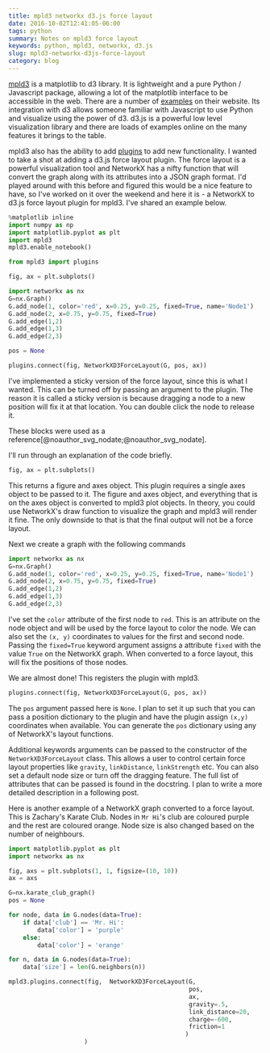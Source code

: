 ```yaml
---
title: mpld3 networkx d3.js force layout
date: 2016-10-02T12:41:05-06:00
tags: python
summary: Notes on mpld3 force layout
keywords: python, mpld3, networkx, d3.js
slug: mpld3-networkx-d3js-force-layout
category: blog
---
```


[mpld3](https://mpld3.github.io/) is a matplotlib to d3 library.
It is lightweight and a pure Python / Javascript package, allowing a lot of the matplotlib interface to be accessible in the web.
There are a number of [examples](https://mpld3.github.io/examples/) on their website.
Its integration with d3 allows someone familiar with Javascript to use Python and visualize using the power of d3.
d3.js is a powerful low level visualization library and there are loads of examples online on the many features it brings to the table.

mpld3 also has the ability to add [plugins](https://mpld3.github.io/_downloads/custom_plugins.html) to add new functionality. I wanted to take a shot at adding a d3.js force layout plugin. The force layout is a powerful visualization tool and NetworkX has a nifty function that will convert the graph along with its attributes into a JSON graph format.
I'd played around with this before and figured this would be a nice feature to have, so I've worked on it over the weekend and here it is - a NetworkX to d3.js force layout plugin for mpld3. I've shared an example below.

```python
%matplotlib inline
import numpy as np
import matplotlib.pyplot as plt
import mpld3
mpld3.enable_notebook()

from mpld3 import plugins

fig, ax = plt.subplots()

import networkx as nx
G=nx.Graph()
G.add_node(1, color='red', x=0.25, y=0.25, fixed=True, name='Node1')
G.add_node(2, x=0.75, y=0.75, fixed=True)
G.add_edge(1,2)
G.add_edge(1,3)
G.add_edge(2,3)

pos = None

plugins.connect(fig, NetworkXD3ForceLayout(G, pos, ax))
```

<div id="fig_el6303944499107368844826201"></div>

I've implemented a sticky version of the force layout, since this is what I wanted.
This can be turned off by passing an argument to the plugin.
The reason it is called a sticky version is because dragging a node to a new position will fix it at that location.
You can double click the node to release it.

These blocks were used as a reference[@noauthor_svg_nodate;@noauthor_svg_nodate].

I'll run through an explanation of the code briefly.

```python
fig, ax = plt.subplots()
```

This returns a figure and axes object.
This plugin requires a single axes object to be passed to it.
The figure and axes object, and everything that is on the axes object is converted to mpld3 plot objects.
In theory, you could use NetworkX's draw function to visualize the graph and mpld3 will render it fine.
The only downside to that is that the final output will not be a force layout.

Next we create a graph with the following commands

```python
import networkx as nx
G=nx.Graph()
G.add_node(1, color='red', x=0.25, y=0.25, fixed=True, name='Node1')
G.add_node(2, x=0.75, y=0.75, fixed=True)
G.add_edge(1,2)
G.add_edge(1,3)
G.add_edge(2,3)
```

I've set the `color` attribute of the first node to `red`.
This is an attribute on the node object and will be used by the force layout to color the node.
We can also set the `(x, y)` coordinates to values for the first and second node.
Passing the `fixed=True` keyword argument assigns a attribute `fixed` with the value `True` on the NetworkX graph.
When converted to a force layout, this will fix the positions of those nodes.

We are almost done! This registers the plugin with mpld3.


```python
plugins.connect(fig, NetworkXD3ForceLayout(G, pos, ax))
```

The `pos` argument passed here is `None`. I plan to set it up such that you can pass a position dictionary to the plugin
and have the plugin assign `(x,y)` coordinates when available. You can generate the `pos` dictionary using any of NetworkX's layout functions.

Additional keywords arguments can be passed to the constructor of the `NetworkXD3ForceLayout` class.
This allows a user to control certain force layout properties like `gravity`, `linkDistance`, `linkStrength` etc.
You can also set a default node size or turn off the dragging feature.
The full list of attributes that can be passed is found in the docstring.
I plan to write a more detailed description in a following post.

Here is another example of a NetworkX graph converted to a force layout.
This is Zachary's Karate Club.
Nodes in `Mr Hi`'s club are coloured purple and the rest are coloured orange.
Node size is also changed based on the number of neighbours.

```python
import matplotlib.pyplot as plt
import networkx as nx

fig, axs = plt.subplots(1, 1, figsize=(10, 10))
ax = axs

G=nx.karate_club_graph()
pos = None

for node, data in G.nodes(data=True):
    if data['club'] == 'Mr. Hi':
        data['color'] = 'purple'
    else:
        data['color'] = 'orange'

for n, data in G.nodes(data=True):
    data['size'] = len(G.neighbors(n))

mpld3.plugins.connect(fig,  NetworkXD3ForceLayout(G,
                                                  pos,
                                                  ax,
                                                  gravity=.5,
                                                  link_distance=20,
                                                  charge=-600,
                                                  friction=1
                                                 )
                     )
```

<div id="fig_el8173445058185128276242074"></div>


<script>
function mpld3_load_lib(url, callback){
  var s = document.createElement('script');
  s.src = url;
  s.async = true;
  s.onreadystatechange = s.onload = callback;
  s.onerror = function(){console.warn("failed to load library " + url);};
  document.getElementsByTagName("head")[0].appendChild(s);
}

if(typeof(mpld3) !== "undefined" && mpld3._mpld3IsLoaded){
   // already loaded: just create the figure
   !function(mpld3){


    mpld3.register_plugin("networkxd3forcelayout", NetworkXD3ForceLayoutPlugin);
    NetworkXD3ForceLayoutPlugin.prototype = Object.create(mpld3.Plugin.prototype);
    NetworkXD3ForceLayoutPlugin.prototype.constructor = NetworkXD3ForceLayoutPlugin;
    NetworkXD3ForceLayoutPlugin.prototype.requiredProps = ["graph",
                                                                "ax_id",];
    NetworkXD3ForceLayoutPlugin.prototype.defaultProps = { coordinates: "data",
                                                               draggable: true,
                                                               gravity: 1,
                                                               charge: -30,
                                                               link_strength: 1,
                                                               friction: 0.9,
                                                               link_distance: 20,
                                                               maximum_stroke_width: 2,
                                                               minimum_stroke_width: 1,
                                                               nominal_stroke_width: 1,
                                                               maximum_radius: 10,
                                                               minimum_radius: 1,
                                                               nominal_radius: 5,
                                                            };

    function NetworkXD3ForceLayoutPlugin(fig, props){
        mpld3.Plugin.call(this, fig, props);
    };

    var color = d3.scale.category20();

    NetworkXD3ForceLayoutPlugin.prototype.zoomScaleProp = function (nominal_prop, minimum_prop, maximum_prop) {
        var zoom = this.ax.zoom;
        scalerFunction = function() {
            var prop = nominal_prop;
            if (nominal_prop*zoom.scale()>maximum_prop) prop = maximum_prop/zoom.scale();
            if (nominal_prop*zoom.scale()<minimum_prop) prop = minimum_prop/zoom.scale();
            return prop
        }
        return scalerFunction;
    }

    NetworkXD3ForceLayoutPlugin.prototype.setupDefaults = function () {

        this.zoomScaleStroke = this.zoomScaleProp(this.props.nominal_stroke_width,
                                                  this.props.minimum_stroke_width,
                                                  this.props.maximum_stroke_width)
        this.zoomScaleRadius = this.zoomScaleProp(this.props.nominal_radius,
                                                  this.props.minimum_radius,
                                                  this.props.maximum_radius)
    }

    NetworkXD3ForceLayoutPlugin.prototype.zoomed = function() {
            this.tick()
        }

    NetworkXD3ForceLayoutPlugin.prototype.draw = function(){

        plugin = this
        brush = this.fig.getBrush();

        DEFAULT_NODE_SIZE = this.props.nominal_radius;

        var height = this.fig.height
        var width = this.fig.width

        var graph = this.props.graph
        var gravity = this.props.gravity.toFixed()
        var charge = this.props.charge.toFixed()
        var link_distance = this.props.link_distance.toFixed()
        var link_strength = this.props.link_strength.toFixed()
        var friction = this.props.friction.toFixed()

        this.ax = mpld3.get_element(this.props.ax_id, this.fig)

        var ax = this.ax;

        this.ax.elements.push(this)

        ax_obj = this.ax;

        var width = d3.max(ax.x.range()) - d3.min(ax.x.range()),
            height = d3.max(ax.y.range()) - d3.min(ax.y.range());

        var color = d3.scale.category20();

        this.xScale = d3.scale.linear().domain([0, 1]).range([0, width]) // ax.x;
        this.yScale = d3.scale.linear().domain([0, 1]).range([height, 0]) // ax.y;

        this.force = d3.layout.force()
                            .size([width, height]);

        this.svg = this.ax.axes.append("g");

        for(var i = 0; i < graph.nodes.length; i++){
            var node = graph.nodes[i];
            if (node.hasOwnProperty('x')) {
                node.x = this.ax.x(node.x);
            }
            if (node.hasOwnProperty('y')) {
                node.y = this.ax.y(node.y);
            }
        }

        this.force
            .nodes(graph.nodes)
            .links(graph.links)
            .linkStrength(link_strength)
            .friction(friction)
            .linkDistance(link_distance)
            .charge(charge)
            .gravity(gravity)
            .start();

        this.link = this.svg.selectAll(".link")
            .data(graph.links)
          .enter().append("line")
            .attr("class", "link")
            .attr("stroke", "black")
            .style("stroke-width", function (d) { return Math.sqrt(d.value); });

        this.node = this.svg.selectAll(".node")
            .data(graph.nodes)
          .enter().append("circle")
            .attr("class", "node")
            .attr("r", function(d) {return d.size === undefined ? DEFAULT_NODE_SIZE : d.size ;})
            .style("fill", function (d) { return d.color; });

        this.node.append("title")
            .text(function (d) { return d.name; });

        this.force.on("tick", this.tick.bind(this));

        this.setupDefaults()
        this.conditional_features(this.svg);

    };

    NetworkXD3ForceLayoutPlugin.prototype.tick = function() {

        this.link.attr("x1", function (d) { return this.ax.x(this.xScale.invert(d.source.x)); }.bind(this))
                 .attr("y1", function (d) { return this.ax.y(this.yScale.invert(d.source.y)); }.bind(this))
                 .attr("x2", function (d) { return this.ax.x(this.xScale.invert(d.target.x)); }.bind(this))
                 .attr("y2", function (d) { return this.ax.y(this.yScale.invert(d.target.y)); }.bind(this));

        this.node.attr("transform", function (d) {
            return "translate(" + this.ax.x(this.xScale.invert(d.x)) + "," + this.ax.y(this.yScale.invert(d.y)) + ")";
            }.bind(this)
        );

    }

    NetworkXD3ForceLayoutPlugin.prototype.conditional_features = function(svg) {

        var drag = d3.behavior.drag()
                .on("dragstart", dragstarted)
                .on("drag", dragged.bind(this))
                .on("dragend", dragended);

        function dragstarted(d) {
            d3.event.sourceEvent.stopPropagation();
            d3.select(this).classed("fixed", d.fixed = true);
            d.fixed = true;
        }

        function dblclick(d) {
          self.force.resume();
          d3.select(this).classed("fixed", d.fixed = false);
        }

        function dragged(d) {
            var mouse = d3.mouse(svg.node());
            d.x = this.xScale(this.ax.x.invert(mouse[0]));
            d.y = this.yScale(this.ax.y.invert(mouse[1]));
            d.px = d.x;
            d.py = d.y;
            d.fixed = true;
            this.force.resume();
        }

        function dragended(d) {
            d.fixed = true;
            }

        var self = this;
        if (this.props.draggable === true) {
            this.node.on("dblclick", dblclick).call(drag)
        }

    }



       mpld3.draw_figure("fig_el8173445058185128276242074", {"axes": [{"xlim": [0.0, 1.0], "yscale": "linear", "axesbg": "#FFFFFF", "texts": [], "zoomable": true, "images": [], "xdomain": [0.0, 1.0], "ylim": [0.0, 1.0], "paths": [], "sharey": [], "sharex": [], "axesbgalpha": null, "axes": [{"scale": "linear", "tickformat": null, "grid": {"gridOn": false}, "fontsize": 10.0, "position": "bottom", "nticks": 6, "tickvalues": null}, {"scale": "linear", "tickformat": null, "grid": {"gridOn": false}, "fontsize": 10.0, "position": "left", "nticks": 6, "tickvalues": null}], "lines": [], "markers": [], "id": "el817344499264912", "ydomain": [0.0, 1.0], "collections": [], "xscale": "linear", "bbox": [0.125, 0.125, 0.77500000000000002, 0.77500000000000002]}], "height": 720.0, "width": 720.0, "plugins": [{"type": "reset"}, {"enabled": false, "button": true, "type": "zoom"}, {"enabled": false, "button": true, "type": "boxzoom"}, {"draggable": true, "charge": -600, "link_distance": 20, "link_strength": 1, "ax_id": "el817344499264912", "graph": {"directed": false, "graph": {"name": "Zachary's Karate Club"}, "nodes": [{"club": "Mr. Hi", "color": "purple", "id": 0, "size": 16}, {"club": "Mr. Hi", "color": "purple", "id": 1, "size": 9}, {"club": "Mr. Hi", "color": "purple", "id": 2, "size": 10}, {"club": "Mr. Hi", "color": "purple", "id": 3, "size": 6}, {"club": "Mr. Hi", "color": "purple", "id": 4, "size": 3}, {"club": "Mr. Hi", "color": "purple", "id": 5, "size": 4}, {"club": "Mr. Hi", "color": "purple", "id": 6, "size": 4}, {"club": "Mr. Hi", "color": "purple", "id": 7, "size": 4}, {"club": "Mr. Hi", "color": "purple", "id": 8, "size": 5}, {"club": "Officer", "color": "orange", "id": 9, "size": 2}, {"club": "Mr. Hi", "color": "purple", "id": 10, "size": 3}, {"club": "Mr. Hi", "color": "purple", "id": 11, "size": 1}, {"club": "Mr. Hi", "color": "purple", "id": 12, "size": 2}, {"club": "Mr. Hi", "color": "purple", "id": 13, "size": 5}, {"club": "Officer", "color": "orange", "id": 14, "size": 2}, {"club": "Officer", "color": "orange", "id": 15, "size": 2}, {"club": "Mr. Hi", "color": "purple", "id": 16, "size": 2}, {"club": "Mr. Hi", "color": "purple", "id": 17, "size": 2}, {"club": "Officer", "color": "orange", "id": 18, "size": 2}, {"club": "Mr. Hi", "color": "purple", "id": 19, "size": 3}, {"club": "Officer", "color": "orange", "id": 20, "size": 2}, {"club": "Mr. Hi", "color": "purple", "id": 21, "size": 2}, {"club": "Officer", "color": "orange", "id": 22, "size": 2}, {"club": "Officer", "color": "orange", "id": 23, "size": 5}, {"club": "Officer", "color": "orange", "id": 24, "size": 3}, {"club": "Officer", "color": "orange", "id": 25, "size": 3}, {"club": "Officer", "color": "orange", "id": 26, "size": 2}, {"club": "Officer", "color": "orange", "id": 27, "size": 4}, {"club": "Officer", "color": "orange", "id": 28, "size": 3}, {"club": "Officer", "color": "orange", "id": 29, "size": 4}, {"club": "Officer", "color": "orange", "id": 30, "size": 4}, {"club": "Officer", "color": "orange", "id": 31, "size": 6}, {"club": "Officer", "color": "orange", "id": 32, "size": 12}, {"club": "Officer", "color": "orange", "id": 33, "size": 17}], "links": [{"source": 0, "target": 1}, {"source": 0, "target": 2}, {"source": 0, "target": 3}, {"source": 0, "target": 4}, {"source": 0, "target": 5}, {"source": 0, "target": 6}, {"source": 0, "target": 7}, {"source": 0, "target": 8}, {"source": 0, "target": 10}, {"source": 0, "target": 11}, {"source": 0, "target": 12}, {"source": 0, "target": 13}, {"source": 0, "target": 17}, {"source": 0, "target": 19}, {"source": 0, "target": 21}, {"source": 0, "target": 31}, {"source": 1, "target": 2}, {"source": 1, "target": 3}, {"source": 1, "target": 7}, {"source": 1, "target": 13}, {"source": 1, "target": 17}, {"source": 1, "target": 19}, {"source": 1, "target": 21}, {"source": 1, "target": 30}, {"source": 2, "target": 3}, {"source": 2, "target": 32}, {"source": 2, "target": 7}, {"source": 2, "target": 8}, {"source": 2, "target": 9}, {"source": 2, "target": 13}, {"source": 2, "target": 27}, {"source": 2, "target": 28}, {"source": 3, "target": 7}, {"source": 3, "target": 12}, {"source": 3, "target": 13}, {"source": 4, "target": 10}, {"source": 4, "target": 6}, {"source": 5, "target": 16}, {"source": 5, "target": 10}, {"source": 5, "target": 6}, {"source": 6, "target": 16}, {"source": 8, "target": 32}, {"source": 8, "target": 30}, {"source": 8, "target": 33}, {"source": 9, "target": 33}, {"source": 13, "target": 33}, {"source": 14, "target": 32}, {"source": 14, "target": 33}, {"source": 15, "target": 32}, {"source": 15, "target": 33}, {"source": 18, "target": 32}, {"source": 18, "target": 33}, {"source": 19, "target": 33}, {"source": 20, "target": 32}, {"source": 20, "target": 33}, {"source": 22, "target": 32}, {"source": 22, "target": 33}, {"source": 23, "target": 32}, {"source": 23, "target": 25}, {"source": 23, "target": 27}, {"source": 23, "target": 29}, {"source": 23, "target": 33}, {"source": 24, "target": 25}, {"source": 24, "target": 27}, {"source": 24, "target": 31}, {"source": 25, "target": 31}, {"source": 26, "target": 33}, {"source": 26, "target": 29}, {"source": 27, "target": 33}, {"source": 28, "target": 33}, {"source": 28, "target": 31}, {"source": 29, "target": 32}, {"source": 29, "target": 33}, {"source": 30, "target": 33}, {"source": 30, "target": 32}, {"source": 31, "target": 33}, {"source": 31, "target": 32}, {"source": 32, "target": 33}], "multigraph": false}, "nominal_radius": 5, "type": "networkxd3forcelayout", "gravity": 0.5, "friction": 1}], "data": {}, "id": "el817344505818512"});
   }(mpld3);
}else if(typeof define === "function" && define.amd){
   // require.js is available: use it to load d3/mpld3
   require.config({paths: {d3: "https://mpld3.github.io/js/d3.v3.min"}});
   require(["d3"], function(d3){
      window.d3 = d3;
      mpld3_load_lib("https://mpld3.github.io/js/mpld3.v0.2.js", function(){


    mpld3.register_plugin("networkxd3forcelayout", NetworkXD3ForceLayoutPlugin);
    NetworkXD3ForceLayoutPlugin.prototype = Object.create(mpld3.Plugin.prototype);
    NetworkXD3ForceLayoutPlugin.prototype.constructor = NetworkXD3ForceLayoutPlugin;
    NetworkXD3ForceLayoutPlugin.prototype.requiredProps = ["graph",
                                                                "ax_id",];
    NetworkXD3ForceLayoutPlugin.prototype.defaultProps = { coordinates: "data",
                                                               draggable: true,
                                                               gravity: 1,
                                                               charge: -30,
                                                               link_strength: 1,
                                                               friction: 0.9,
                                                               link_distance: 20,
                                                               maximum_stroke_width: 2,
                                                               minimum_stroke_width: 1,
                                                               nominal_stroke_width: 1,
                                                               maximum_radius: 10,
                                                               minimum_radius: 1,
                                                               nominal_radius: 5,
                                                            };

    function NetworkXD3ForceLayoutPlugin(fig, props){
        mpld3.Plugin.call(this, fig, props);
    };

    var color = d3.scale.category20();

    NetworkXD3ForceLayoutPlugin.prototype.zoomScaleProp = function (nominal_prop, minimum_prop, maximum_prop) {
        var zoom = this.ax.zoom;
        scalerFunction = function() {
            var prop = nominal_prop;
            if (nominal_prop*zoom.scale()>maximum_prop) prop = maximum_prop/zoom.scale();
            if (nominal_prop*zoom.scale()<minimum_prop) prop = minimum_prop/zoom.scale();
            return prop
        }
        return scalerFunction;
    }

    NetworkXD3ForceLayoutPlugin.prototype.setupDefaults = function () {

        this.zoomScaleStroke = this.zoomScaleProp(this.props.nominal_stroke_width,
                                                  this.props.minimum_stroke_width,
                                                  this.props.maximum_stroke_width)
        this.zoomScaleRadius = this.zoomScaleProp(this.props.nominal_radius,
                                                  this.props.minimum_radius,
                                                  this.props.maximum_radius)
    }

    NetworkXD3ForceLayoutPlugin.prototype.zoomed = function() {
            this.tick()
        }

    NetworkXD3ForceLayoutPlugin.prototype.draw = function(){

        plugin = this
        brush = this.fig.getBrush();

        DEFAULT_NODE_SIZE = this.props.nominal_radius;

        var height = this.fig.height
        var width = this.fig.width

        var graph = this.props.graph
        var gravity = this.props.gravity.toFixed()
        var charge = this.props.charge.toFixed()
        var link_distance = this.props.link_distance.toFixed()
        var link_strength = this.props.link_strength.toFixed()
        var friction = this.props.friction.toFixed()

        this.ax = mpld3.get_element(this.props.ax_id, this.fig)

        var ax = this.ax;

        this.ax.elements.push(this)

        ax_obj = this.ax;

        var width = d3.max(ax.x.range()) - d3.min(ax.x.range()),
            height = d3.max(ax.y.range()) - d3.min(ax.y.range());

        var color = d3.scale.category20();

        this.xScale = d3.scale.linear().domain([0, 1]).range([0, width]) // ax.x;
        this.yScale = d3.scale.linear().domain([0, 1]).range([height, 0]) // ax.y;

        this.force = d3.layout.force()
                            .size([width, height]);

        this.svg = this.ax.axes.append("g");

        for(var i = 0; i < graph.nodes.length; i++){
            var node = graph.nodes[i];
            if (node.hasOwnProperty('x')) {
                node.x = this.ax.x(node.x);
            }
            if (node.hasOwnProperty('y')) {
                node.y = this.ax.y(node.y);
            }
        }

        this.force
            .nodes(graph.nodes)
            .links(graph.links)
            .linkStrength(link_strength)
            .friction(friction)
            .linkDistance(link_distance)
            .charge(charge)
            .gravity(gravity)
            .start();

        this.link = this.svg.selectAll(".link")
            .data(graph.links)
          .enter().append("line")
            .attr("class", "link")
            .attr("stroke", "black")
            .style("stroke-width", function (d) { return Math.sqrt(d.value); });

        this.node = this.svg.selectAll(".node")
            .data(graph.nodes)
          .enter().append("circle")
            .attr("class", "node")
            .attr("r", function(d) {return d.size === undefined ? DEFAULT_NODE_SIZE : d.size ;})
            .style("fill", function (d) { return d.color; });

        this.node.append("title")
            .text(function (d) { return d.name; });

        this.force.on("tick", this.tick.bind(this));

        this.setupDefaults()
        this.conditional_features(this.svg);

    };

    NetworkXD3ForceLayoutPlugin.prototype.tick = function() {

        this.link.attr("x1", function (d) { return this.ax.x(this.xScale.invert(d.source.x)); }.bind(this))
                 .attr("y1", function (d) { return this.ax.y(this.yScale.invert(d.source.y)); }.bind(this))
                 .attr("x2", function (d) { return this.ax.x(this.xScale.invert(d.target.x)); }.bind(this))
                 .attr("y2", function (d) { return this.ax.y(this.yScale.invert(d.target.y)); }.bind(this));

        this.node.attr("transform", function (d) {
            return "translate(" + this.ax.x(this.xScale.invert(d.x)) + "," + this.ax.y(this.yScale.invert(d.y)) + ")";
            }.bind(this)
        );

    }

    NetworkXD3ForceLayoutPlugin.prototype.conditional_features = function(svg) {

        var drag = d3.behavior.drag()
                .on("dragstart", dragstarted)
                .on("drag", dragged.bind(this))
                .on("dragend", dragended);

        function dragstarted(d) {
            d3.event.sourceEvent.stopPropagation();
            d3.select(this).classed("fixed", d.fixed = true);
            d.fixed = true;
        }

        function dblclick(d) {
          self.force.resume();
          d3.select(this).classed("fixed", d.fixed = false);
        }

        function dragged(d) {
            var mouse = d3.mouse(svg.node());
            d.x = this.xScale(this.ax.x.invert(mouse[0]));
            d.y = this.yScale(this.ax.y.invert(mouse[1]));
            d.px = d.x;
            d.py = d.y;
            d.fixed = true;
            this.force.resume();
        }

        function dragended(d) {
            d.fixed = true;
            }

        var self = this;
        if (this.props.draggable === true) {
            this.node.on("dblclick", dblclick).call(drag)
        }

    }



         mpld3.draw_figure("fig_el8173445058185128276242074", {"axes": [{"xlim": [0.0, 1.0], "yscale": "linear", "axesbg": "#FFFFFF", "texts": [], "zoomable": true, "images": [], "xdomain": [0.0, 1.0], "ylim": [0.0, 1.0], "paths": [], "sharey": [], "sharex": [], "axesbgalpha": null, "axes": [{"scale": "linear", "tickformat": null, "grid": {"gridOn": false}, "fontsize": 10.0, "position": "bottom", "nticks": 6, "tickvalues": null}, {"scale": "linear", "tickformat": null, "grid": {"gridOn": false}, "fontsize": 10.0, "position": "left", "nticks": 6, "tickvalues": null}], "lines": [], "markers": [], "id": "el817344499264912", "ydomain": [0.0, 1.0], "collections": [], "xscale": "linear", "bbox": [0.125, 0.125, 0.77500000000000002, 0.77500000000000002]}], "height": 720.0, "width": 720.0, "plugins": [{"type": "reset"}, {"enabled": false, "button": true, "type": "zoom"}, {"enabled": false, "button": true, "type": "boxzoom"}, {"draggable": true, "charge": -600, "link_distance": 20, "link_strength": 1, "ax_id": "el817344499264912", "graph": {"directed": false, "graph": {"name": "Zachary's Karate Club"}, "nodes": [{"club": "Mr. Hi", "color": "purple", "id": 0, "size": 16}, {"club": "Mr. Hi", "color": "purple", "id": 1, "size": 9}, {"club": "Mr. Hi", "color": "purple", "id": 2, "size": 10}, {"club": "Mr. Hi", "color": "purple", "id": 3, "size": 6}, {"club": "Mr. Hi", "color": "purple", "id": 4, "size": 3}, {"club": "Mr. Hi", "color": "purple", "id": 5, "size": 4}, {"club": "Mr. Hi", "color": "purple", "id": 6, "size": 4}, {"club": "Mr. Hi", "color": "purple", "id": 7, "size": 4}, {"club": "Mr. Hi", "color": "purple", "id": 8, "size": 5}, {"club": "Officer", "color": "orange", "id": 9, "size": 2}, {"club": "Mr. Hi", "color": "purple", "id": 10, "size": 3}, {"club": "Mr. Hi", "color": "purple", "id": 11, "size": 1}, {"club": "Mr. Hi", "color": "purple", "id": 12, "size": 2}, {"club": "Mr. Hi", "color": "purple", "id": 13, "size": 5}, {"club": "Officer", "color": "orange", "id": 14, "size": 2}, {"club": "Officer", "color": "orange", "id": 15, "size": 2}, {"club": "Mr. Hi", "color": "purple", "id": 16, "size": 2}, {"club": "Mr. Hi", "color": "purple", "id": 17, "size": 2}, {"club": "Officer", "color": "orange", "id": 18, "size": 2}, {"club": "Mr. Hi", "color": "purple", "id": 19, "size": 3}, {"club": "Officer", "color": "orange", "id": 20, "size": 2}, {"club": "Mr. Hi", "color": "purple", "id": 21, "size": 2}, {"club": "Officer", "color": "orange", "id": 22, "size": 2}, {"club": "Officer", "color": "orange", "id": 23, "size": 5}, {"club": "Officer", "color": "orange", "id": 24, "size": 3}, {"club": "Officer", "color": "orange", "id": 25, "size": 3}, {"club": "Officer", "color": "orange", "id": 26, "size": 2}, {"club": "Officer", "color": "orange", "id": 27, "size": 4}, {"club": "Officer", "color": "orange", "id": 28, "size": 3}, {"club": "Officer", "color": "orange", "id": 29, "size": 4}, {"club": "Officer", "color": "orange", "id": 30, "size": 4}, {"club": "Officer", "color": "orange", "id": 31, "size": 6}, {"club": "Officer", "color": "orange", "id": 32, "size": 12}, {"club": "Officer", "color": "orange", "id": 33, "size": 17}], "links": [{"source": 0, "target": 1}, {"source": 0, "target": 2}, {"source": 0, "target": 3}, {"source": 0, "target": 4}, {"source": 0, "target": 5}, {"source": 0, "target": 6}, {"source": 0, "target": 7}, {"source": 0, "target": 8}, {"source": 0, "target": 10}, {"source": 0, "target": 11}, {"source": 0, "target": 12}, {"source": 0, "target": 13}, {"source": 0, "target": 17}, {"source": 0, "target": 19}, {"source": 0, "target": 21}, {"source": 0, "target": 31}, {"source": 1, "target": 2}, {"source": 1, "target": 3}, {"source": 1, "target": 7}, {"source": 1, "target": 13}, {"source": 1, "target": 17}, {"source": 1, "target": 19}, {"source": 1, "target": 21}, {"source": 1, "target": 30}, {"source": 2, "target": 3}, {"source": 2, "target": 32}, {"source": 2, "target": 7}, {"source": 2, "target": 8}, {"source": 2, "target": 9}, {"source": 2, "target": 13}, {"source": 2, "target": 27}, {"source": 2, "target": 28}, {"source": 3, "target": 7}, {"source": 3, "target": 12}, {"source": 3, "target": 13}, {"source": 4, "target": 10}, {"source": 4, "target": 6}, {"source": 5, "target": 16}, {"source": 5, "target": 10}, {"source": 5, "target": 6}, {"source": 6, "target": 16}, {"source": 8, "target": 32}, {"source": 8, "target": 30}, {"source": 8, "target": 33}, {"source": 9, "target": 33}, {"source": 13, "target": 33}, {"source": 14, "target": 32}, {"source": 14, "target": 33}, {"source": 15, "target": 32}, {"source": 15, "target": 33}, {"source": 18, "target": 32}, {"source": 18, "target": 33}, {"source": 19, "target": 33}, {"source": 20, "target": 32}, {"source": 20, "target": 33}, {"source": 22, "target": 32}, {"source": 22, "target": 33}, {"source": 23, "target": 32}, {"source": 23, "target": 25}, {"source": 23, "target": 27}, {"source": 23, "target": 29}, {"source": 23, "target": 33}, {"source": 24, "target": 25}, {"source": 24, "target": 27}, {"source": 24, "target": 31}, {"source": 25, "target": 31}, {"source": 26, "target": 33}, {"source": 26, "target": 29}, {"source": 27, "target": 33}, {"source": 28, "target": 33}, {"source": 28, "target": 31}, {"source": 29, "target": 32}, {"source": 29, "target": 33}, {"source": 30, "target": 33}, {"source": 30, "target": 32}, {"source": 31, "target": 33}, {"source": 31, "target": 32}, {"source": 32, "target": 33}], "multigraph": false}, "nominal_radius": 5, "type": "networkxd3forcelayout", "gravity": 0.5, "friction": 1}], "data": {}, "id": "el817344505818512"});
      });
    });
}else{
    // require.js not available: dynamically load d3 & mpld3
    mpld3_load_lib("https://mpld3.github.io/js/d3.v3.min.js", function(){
         mpld3_load_lib("https://mpld3.github.io/js/mpld3.v0.2.js", function(){


    mpld3.register_plugin("networkxd3forcelayout", NetworkXD3ForceLayoutPlugin);
    NetworkXD3ForceLayoutPlugin.prototype = Object.create(mpld3.Plugin.prototype);
    NetworkXD3ForceLayoutPlugin.prototype.constructor = NetworkXD3ForceLayoutPlugin;
    NetworkXD3ForceLayoutPlugin.prototype.requiredProps = ["graph",
                                                                "ax_id",];
    NetworkXD3ForceLayoutPlugin.prototype.defaultProps = { coordinates: "data",
                                                               draggable: true,
                                                               gravity: 1,
                                                               charge: -30,
                                                               link_strength: 1,
                                                               friction: 0.9,
                                                               link_distance: 20,
                                                               maximum_stroke_width: 2,
                                                               minimum_stroke_width: 1,
                                                               nominal_stroke_width: 1,
                                                               maximum_radius: 10,
                                                               minimum_radius: 1,
                                                               nominal_radius: 5,
                                                            };

    function NetworkXD3ForceLayoutPlugin(fig, props){
        mpld3.Plugin.call(this, fig, props);
    };

    var color = d3.scale.category20();

    NetworkXD3ForceLayoutPlugin.prototype.zoomScaleProp = function (nominal_prop, minimum_prop, maximum_prop) {
        var zoom = this.ax.zoom;
        scalerFunction = function() {
            var prop = nominal_prop;
            if (nominal_prop*zoom.scale()>maximum_prop) prop = maximum_prop/zoom.scale();
            if (nominal_prop*zoom.scale()<minimum_prop) prop = minimum_prop/zoom.scale();
            return prop
        }
        return scalerFunction;
    }

    NetworkXD3ForceLayoutPlugin.prototype.setupDefaults = function () {

        this.zoomScaleStroke = this.zoomScaleProp(this.props.nominal_stroke_width,
                                                  this.props.minimum_stroke_width,
                                                  this.props.maximum_stroke_width)
        this.zoomScaleRadius = this.zoomScaleProp(this.props.nominal_radius,
                                                  this.props.minimum_radius,
                                                  this.props.maximum_radius)
    }

    NetworkXD3ForceLayoutPlugin.prototype.zoomed = function() {
            this.tick()
        }

    NetworkXD3ForceLayoutPlugin.prototype.draw = function(){

        plugin = this
        brush = this.fig.getBrush();

        DEFAULT_NODE_SIZE = this.props.nominal_radius;

        var height = this.fig.height
        var width = this.fig.width

        var graph = this.props.graph
        var gravity = this.props.gravity.toFixed()
        var charge = this.props.charge.toFixed()
        var link_distance = this.props.link_distance.toFixed()
        var link_strength = this.props.link_strength.toFixed()
        var friction = this.props.friction.toFixed()

        this.ax = mpld3.get_element(this.props.ax_id, this.fig)

        var ax = this.ax;

        this.ax.elements.push(this)

        ax_obj = this.ax;

        var width = d3.max(ax.x.range()) - d3.min(ax.x.range()),
            height = d3.max(ax.y.range()) - d3.min(ax.y.range());

        var color = d3.scale.category20();

        this.xScale = d3.scale.linear().domain([0, 1]).range([0, width]) // ax.x;
        this.yScale = d3.scale.linear().domain([0, 1]).range([height, 0]) // ax.y;

        this.force = d3.layout.force()
                            .size([width, height]);

        this.svg = this.ax.axes.append("g");

        for(var i = 0; i < graph.nodes.length; i++){
            var node = graph.nodes[i];
            if (node.hasOwnProperty('x')) {
                node.x = this.ax.x(node.x);
            }
            if (node.hasOwnProperty('y')) {
                node.y = this.ax.y(node.y);
            }
        }

        this.force
            .nodes(graph.nodes)
            .links(graph.links)
            .linkStrength(link_strength)
            .friction(friction)
            .linkDistance(link_distance)
            .charge(charge)
            .gravity(gravity)
            .start();

        this.link = this.svg.selectAll(".link")
            .data(graph.links)
          .enter().append("line")
            .attr("class", "link")
            .attr("stroke", "black")
            .style("stroke-width", function (d) { return Math.sqrt(d.value); });

        this.node = this.svg.selectAll(".node")
            .data(graph.nodes)
          .enter().append("circle")
            .attr("class", "node")
            .attr("r", function(d) {return d.size === undefined ? DEFAULT_NODE_SIZE : d.size ;})
            .style("fill", function (d) { return d.color; });

        this.node.append("title")
            .text(function (d) { return d.name; });

        this.force.on("tick", this.tick.bind(this));

        this.setupDefaults()
        this.conditional_features(this.svg);

    };

    NetworkXD3ForceLayoutPlugin.prototype.tick = function() {

        this.link.attr("x1", function (d) { return this.ax.x(this.xScale.invert(d.source.x)); }.bind(this))
                 .attr("y1", function (d) { return this.ax.y(this.yScale.invert(d.source.y)); }.bind(this))
                 .attr("x2", function (d) { return this.ax.x(this.xScale.invert(d.target.x)); }.bind(this))
                 .attr("y2", function (d) { return this.ax.y(this.yScale.invert(d.target.y)); }.bind(this));

        this.node.attr("transform", function (d) {
            return "translate(" + this.ax.x(this.xScale.invert(d.x)) + "," + this.ax.y(this.yScale.invert(d.y)) + ")";
            }.bind(this)
        );

    }

    NetworkXD3ForceLayoutPlugin.prototype.conditional_features = function(svg) {

        var drag = d3.behavior.drag()
                .on("dragstart", dragstarted)
                .on("drag", dragged.bind(this))
                .on("dragend", dragended);

        function dragstarted(d) {
            d3.event.sourceEvent.stopPropagation();
            d3.select(this).classed("fixed", d.fixed = true);
            d.fixed = true;
        }

        function dblclick(d) {
          self.force.resume();
          d3.select(this).classed("fixed", d.fixed = false);
        }

        function dragged(d) {
            var mouse = d3.mouse(svg.node());
            d.x = this.xScale(this.ax.x.invert(mouse[0]));
            d.y = this.yScale(this.ax.y.invert(mouse[1]));
            d.px = d.x;
            d.py = d.y;
            d.fixed = true;
            this.force.resume();
        }

        function dragended(d) {
            d.fixed = true;
            }

        var self = this;
        if (this.props.draggable === true) {
            this.node.on("dblclick", dblclick).call(drag)
        }

    }



                 mpld3.draw_figure("fig_el8173445058185128276242074", {"axes": [{"xlim": [0.0, 1.0], "yscale": "linear", "axesbg": "#FFFFFF", "texts": [], "zoomable": true, "images": [], "xdomain": [0.0, 1.0], "ylim": [0.0, 1.0], "paths": [], "sharey": [], "sharex": [], "axesbgalpha": null, "axes": [{"scale": "linear", "tickformat": null, "grid": {"gridOn": false}, "fontsize": 10.0, "position": "bottom", "nticks": 6, "tickvalues": null}, {"scale": "linear", "tickformat": null, "grid": {"gridOn": false}, "fontsize": 10.0, "position": "left", "nticks": 6, "tickvalues": null}], "lines": [], "markers": [], "id": "el817344499264912", "ydomain": [0.0, 1.0], "collections": [], "xscale": "linear", "bbox": [0.125, 0.125, 0.77500000000000002, 0.77500000000000002]}], "height": 720.0, "width": 720.0, "plugins": [{"type": "reset"}, {"enabled": false, "button": true, "type": "zoom"}, {"enabled": false, "button": true, "type": "boxzoom"}, {"draggable": true, "charge": -600, "link_distance": 20, "link_strength": 1, "ax_id": "el817344499264912", "graph": {"directed": false, "graph": {"name": "Zachary's Karate Club"}, "nodes": [{"club": "Mr. Hi", "color": "purple", "id": 0, "size": 16}, {"club": "Mr. Hi", "color": "purple", "id": 1, "size": 9}, {"club": "Mr. Hi", "color": "purple", "id": 2, "size": 10}, {"club": "Mr. Hi", "color": "purple", "id": 3, "size": 6}, {"club": "Mr. Hi", "color": "purple", "id": 4, "size": 3}, {"club": "Mr. Hi", "color": "purple", "id": 5, "size": 4}, {"club": "Mr. Hi", "color": "purple", "id": 6, "size": 4}, {"club": "Mr. Hi", "color": "purple", "id": 7, "size": 4}, {"club": "Mr. Hi", "color": "purple", "id": 8, "size": 5}, {"club": "Officer", "color": "orange", "id": 9, "size": 2}, {"club": "Mr. Hi", "color": "purple", "id": 10, "size": 3}, {"club": "Mr. Hi", "color": "purple", "id": 11, "size": 1}, {"club": "Mr. Hi", "color": "purple", "id": 12, "size": 2}, {"club": "Mr. Hi", "color": "purple", "id": 13, "size": 5}, {"club": "Officer", "color": "orange", "id": 14, "size": 2}, {"club": "Officer", "color": "orange", "id": 15, "size": 2}, {"club": "Mr. Hi", "color": "purple", "id": 16, "size": 2}, {"club": "Mr. Hi", "color": "purple", "id": 17, "size": 2}, {"club": "Officer", "color": "orange", "id": 18, "size": 2}, {"club": "Mr. Hi", "color": "purple", "id": 19, "size": 3}, {"club": "Officer", "color": "orange", "id": 20, "size": 2}, {"club": "Mr. Hi", "color": "purple", "id": 21, "size": 2}, {"club": "Officer", "color": "orange", "id": 22, "size": 2}, {"club": "Officer", "color": "orange", "id": 23, "size": 5}, {"club": "Officer", "color": "orange", "id": 24, "size": 3}, {"club": "Officer", "color": "orange", "id": 25, "size": 3}, {"club": "Officer", "color": "orange", "id": 26, "size": 2}, {"club": "Officer", "color": "orange", "id": 27, "size": 4}, {"club": "Officer", "color": "orange", "id": 28, "size": 3}, {"club": "Officer", "color": "orange", "id": 29, "size": 4}, {"club": "Officer", "color": "orange", "id": 30, "size": 4}, {"club": "Officer", "color": "orange", "id": 31, "size": 6}, {"club": "Officer", "color": "orange", "id": 32, "size": 12}, {"club": "Officer", "color": "orange", "id": 33, "size": 17}], "links": [{"source": 0, "target": 1}, {"source": 0, "target": 2}, {"source": 0, "target": 3}, {"source": 0, "target": 4}, {"source": 0, "target": 5}, {"source": 0, "target": 6}, {"source": 0, "target": 7}, {"source": 0, "target": 8}, {"source": 0, "target": 10}, {"source": 0, "target": 11}, {"source": 0, "target": 12}, {"source": 0, "target": 13}, {"source": 0, "target": 17}, {"source": 0, "target": 19}, {"source": 0, "target": 21}, {"source": 0, "target": 31}, {"source": 1, "target": 2}, {"source": 1, "target": 3}, {"source": 1, "target": 7}, {"source": 1, "target": 13}, {"source": 1, "target": 17}, {"source": 1, "target": 19}, {"source": 1, "target": 21}, {"source": 1, "target": 30}, {"source": 2, "target": 3}, {"source": 2, "target": 32}, {"source": 2, "target": 7}, {"source": 2, "target": 8}, {"source": 2, "target": 9}, {"source": 2, "target": 13}, {"source": 2, "target": 27}, {"source": 2, "target": 28}, {"source": 3, "target": 7}, {"source": 3, "target": 12}, {"source": 3, "target": 13}, {"source": 4, "target": 10}, {"source": 4, "target": 6}, {"source": 5, "target": 16}, {"source": 5, "target": 10}, {"source": 5, "target": 6}, {"source": 6, "target": 16}, {"source": 8, "target": 32}, {"source": 8, "target": 30}, {"source": 8, "target": 33}, {"source": 9, "target": 33}, {"source": 13, "target": 33}, {"source": 14, "target": 32}, {"source": 14, "target": 33}, {"source": 15, "target": 32}, {"source": 15, "target": 33}, {"source": 18, "target": 32}, {"source": 18, "target": 33}, {"source": 19, "target": 33}, {"source": 20, "target": 32}, {"source": 20, "target": 33}, {"source": 22, "target": 32}, {"source": 22, "target": 33}, {"source": 23, "target": 32}, {"source": 23, "target": 25}, {"source": 23, "target": 27}, {"source": 23, "target": 29}, {"source": 23, "target": 33}, {"source": 24, "target": 25}, {"source": 24, "target": 27}, {"source": 24, "target": 31}, {"source": 25, "target": 31}, {"source": 26, "target": 33}, {"source": 26, "target": 29}, {"source": 27, "target": 33}, {"source": 28, "target": 33}, {"source": 28, "target": 31}, {"source": 29, "target": 32}, {"source": 29, "target": 33}, {"source": 30, "target": 33}, {"source": 30, "target": 32}, {"source": 31, "target": 33}, {"source": 31, "target": 32}, {"source": 32, "target": 33}], "multigraph": false}, "nominal_radius": 5, "type": "networkxd3forcelayout", "gravity": 0.5, "friction": 1}], "data": {}, "id": "el817344505818512"});
            })
         });
}


</script>


<script>
function mpld3_load_lib(url, callback){
  var s = document.createElement('script');
  s.src = url;
  s.async = true;
  s.onreadystatechange = s.onload = callback;
  s.onerror = function(){console.warn("failed to load library " + url);};
  document.getElementsByTagName("head")[0].appendChild(s);
}

if(typeof(mpld3) !== "undefined" && mpld3._mpld3IsLoaded){
   // already loaded: just create the figure
   !function(mpld3){


    mpld3.register_plugin("networkxd3forcelayout", NetworkXD3ForceLayoutPlugin);
    NetworkXD3ForceLayoutPlugin.prototype = Object.create(mpld3.Plugin.prototype);
    NetworkXD3ForceLayoutPlugin.prototype.constructor = NetworkXD3ForceLayoutPlugin;
    NetworkXD3ForceLayoutPlugin.prototype.requiredProps = ["graph",
                                                                "ax_id",];
    NetworkXD3ForceLayoutPlugin.prototype.defaultProps = { coordinates: "data",
                                                               draggable: true,
                                                               gravity: 1,
                                                               charge: -30,
                                                               link_strength: 1,
                                                               friction: 0.9,
                                                               link_distance: 20,
                                                               maximum_stroke_width: 2,
                                                               minimum_stroke_width: 1,
                                                               nominal_stroke_width: 1,
                                                               maximum_radius: 10,
                                                               minimum_radius: 1,
                                                               nominal_radius: 5,
                                                            };

    function NetworkXD3ForceLayoutPlugin(fig, props){
        mpld3.Plugin.call(this, fig, props);
    };

    var color = d3.scale.category20();

    NetworkXD3ForceLayoutPlugin.prototype.zoomScaleProp = function (nominal_prop, minimum_prop, maximum_prop) {
        var zoom = this.ax.zoom;
        scalerFunction = function() {
            var prop = nominal_prop;
            if (nominal_prop*zoom.scale()>maximum_prop) prop = maximum_prop/zoom.scale();
            if (nominal_prop*zoom.scale()<minimum_prop) prop = minimum_prop/zoom.scale();
            return prop
        }
        return scalerFunction;
    }

    NetworkXD3ForceLayoutPlugin.prototype.setupDefaults = function () {

        this.zoomScaleStroke = this.zoomScaleProp(this.props.nominal_stroke_width,
                                                  this.props.minimum_stroke_width,
                                                  this.props.maximum_stroke_width)
        this.zoomScaleRadius = this.zoomScaleProp(this.props.nominal_radius,
                                                  this.props.minimum_radius,
                                                  this.props.maximum_radius)
    }

    NetworkXD3ForceLayoutPlugin.prototype.zoomed = function() {
            this.tick()
        }

    NetworkXD3ForceLayoutPlugin.prototype.draw = function(){

        plugin = this
        brush = this.fig.getBrush();

        DEFAULT_NODE_SIZE = this.props.nominal_radius;

        var height = this.fig.height
        var width = this.fig.width

        var graph = this.props.graph
        var gravity = this.props.gravity.toFixed()
        var charge = this.props.charge.toFixed()
        var link_distance = this.props.link_distance.toFixed()
        var link_strength = this.props.link_strength.toFixed()
        var friction = this.props.friction.toFixed()

        this.ax = mpld3.get_element(this.props.ax_id, this.fig)

        var ax = this.ax;

        this.ax.elements.push(this)

        ax_obj = this.ax;

        var width = d3.max(ax.x.range()) - d3.min(ax.x.range()),
            height = d3.max(ax.y.range()) - d3.min(ax.y.range());

        var color = d3.scale.category20();

        this.xScale = d3.scale.linear().domain([0, 1]).range([0, width]) // ax.x;
        this.yScale = d3.scale.linear().domain([0, 1]).range([height, 0]) // ax.y;

        this.force = d3.layout.force()
                            .size([width, height]);

        this.svg = this.ax.axes.append("g");

        for(var i = 0; i < graph.nodes.length; i++){
            var node = graph.nodes[i];
            if (node.hasOwnProperty('x')) {
                node.x = this.ax.x(node.x);
            }
            if (node.hasOwnProperty('y')) {
                node.y = this.ax.y(node.y);
            }
        }

        this.force
            .nodes(graph.nodes)
            .links(graph.links)
            .linkStrength(link_strength)
            .friction(friction)
            .linkDistance(link_distance)
            .charge(charge)
            .gravity(gravity)
            .start();

        this.link = this.svg.selectAll(".link")
            .data(graph.links)
          .enter().append("line")
            .attr("class", "link")
            .attr("stroke", "black")
            .style("stroke-width", function (d) { return Math.sqrt(d.value); });

        this.node = this.svg.selectAll(".node")
            .data(graph.nodes)
          .enter().append("circle")
            .attr("class", "node")
            .attr("r", function(d) {return d.size === undefined ? DEFAULT_NODE_SIZE : d.size ;})
            .style("fill", function (d) { return d.color; });

        this.node.append("title")
            .text(function (d) { return d.name; });

        this.force.on("tick", this.tick.bind(this));

        this.setupDefaults()
        this.conditional_features(this.svg);

    };

    NetworkXD3ForceLayoutPlugin.prototype.tick = function() {

        this.link.attr("x1", function (d) { return this.ax.x(this.xScale.invert(d.source.x)); }.bind(this))
                 .attr("y1", function (d) { return this.ax.y(this.yScale.invert(d.source.y)); }.bind(this))
                 .attr("x2", function (d) { return this.ax.x(this.xScale.invert(d.target.x)); }.bind(this))
                 .attr("y2", function (d) { return this.ax.y(this.yScale.invert(d.target.y)); }.bind(this));

        this.node.attr("transform", function (d) {
            return "translate(" + this.ax.x(this.xScale.invert(d.x)) + "," + this.ax.y(this.yScale.invert(d.y)) + ")";
            }.bind(this)
        );

    }

    NetworkXD3ForceLayoutPlugin.prototype.conditional_features = function(svg) {

        var drag = d3.behavior.drag()
                .on("dragstart", dragstarted)
                .on("drag", dragged.bind(this))
                .on("dragend", dragended);

        function dragstarted(d) {
            d3.event.sourceEvent.stopPropagation();
            d3.select(this).classed("fixed", d.fixed = true);
            d.fixed = true;
        }

        function dblclick(d) {
          self.force.resume();
          d3.select(this).classed("fixed", d.fixed = false);
        }

        function dragged(d) {
            var mouse = d3.mouse(svg.node());
            d.x = this.xScale(this.ax.x.invert(mouse[0]));
            d.y = this.yScale(this.ax.y.invert(mouse[1]));
            d.px = d.x;
            d.py = d.y;
            d.fixed = true;
            this.force.resume();
        }

        function dragended(d) {
            d.fixed = true;
            }

        var self = this;
        if (this.props.draggable === true) {
            this.node.on("dblclick", dblclick).call(drag)
        }

    }



       mpld3.draw_figure("fig_el6303944499107368844826201", {"axes": [{"xlim": [0.0, 1.0], "yscale": "linear", "axesbg": "#FFFFFF", "texts": [], "zoomable": true, "images": [], "xdomain": [0.0, 1.0], "ylim": [0.0, 1.0], "paths": [], "sharey": [], "sharex": [], "axesbgalpha": null, "axes": [{"scale": "linear", "tickformat": null, "grid": {"gridOn": false}, "fontsize": 10.0, "position": "bottom", "nticks": 6, "tickvalues": null}, {"scale": "linear", "tickformat": null, "grid": {"gridOn": false}, "fontsize": 10.0, "position": "left", "nticks": 6, "tickvalues": null}], "lines": [], "markers": [], "id": "el630394450434960", "ydomain": [0.0, 1.0], "collections": [], "xscale": "linear", "bbox": [0.125, 0.125, 0.77500000000000002, 0.77500000000000002]}], "height": 288.0, "width": 432.0, "plugins": [{"type": "reset"}, {"enabled": false, "button": true, "type": "zoom"}, {"enabled": false, "button": true, "type": "boxzoom"}, {"draggable": true, "charge": -30, "link_distance": 20, "link_strength": 1, "ax_id": "el630394450434960", "graph": {"directed": false, "graph": {}, "nodes": [{"name": "Node1", "color": "red", "y": 0.25, "x": 0.25, "fixed": true, "id": 1}, {"y": 0.75, "x": 0.75, "fixed": true, "id": 2}, {"id": 3}], "links": [{"source": 0, "target": 1}, {"source": 0, "target": 2}, {"source": 1, "target": 2}], "multigraph": false}, "nominal_radius": 5, "type": "networkxd3forcelayout", "gravity": 1, "friction": 0.9}], "data": {}, "id": "el630394449910736"});
   }(mpld3);
}else if(typeof define === "function" && define.amd){
   // require.js is available: use it to load d3/mpld3
   require.config({paths: {d3: "https://mpld3.github.io/js/d3.v3.min"}});
   require(["d3"], function(d3){
      window.d3 = d3;
      mpld3_load_lib("https://mpld3.github.io/js/mpld3.v0.2.js", function(){


    mpld3.register_plugin("networkxd3forcelayout", NetworkXD3ForceLayoutPlugin);
    NetworkXD3ForceLayoutPlugin.prototype = Object.create(mpld3.Plugin.prototype);
    NetworkXD3ForceLayoutPlugin.prototype.constructor = NetworkXD3ForceLayoutPlugin;
    NetworkXD3ForceLayoutPlugin.prototype.requiredProps = ["graph",
                                                                "ax_id",];
    NetworkXD3ForceLayoutPlugin.prototype.defaultProps = { coordinates: "data",
                                                               draggable: true,
                                                               gravity: 1,
                                                               charge: -30,
                                                               link_strength: 1,
                                                               friction: 0.9,
                                                               link_distance: 20,
                                                               maximum_stroke_width: 2,
                                                               minimum_stroke_width: 1,
                                                               nominal_stroke_width: 1,
                                                               maximum_radius: 10,
                                                               minimum_radius: 1,
                                                               nominal_radius: 5,
                                                            };

    function NetworkXD3ForceLayoutPlugin(fig, props){
        mpld3.Plugin.call(this, fig, props);
    };

    var color = d3.scale.category20();

    NetworkXD3ForceLayoutPlugin.prototype.zoomScaleProp = function (nominal_prop, minimum_prop, maximum_prop) {
        var zoom = this.ax.zoom;
        scalerFunction = function() {
            var prop = nominal_prop;
            if (nominal_prop*zoom.scale()>maximum_prop) prop = maximum_prop/zoom.scale();
            if (nominal_prop*zoom.scale()<minimum_prop) prop = minimum_prop/zoom.scale();
            return prop
        }
        return scalerFunction;
    }

    NetworkXD3ForceLayoutPlugin.prototype.setupDefaults = function () {

        this.zoomScaleStroke = this.zoomScaleProp(this.props.nominal_stroke_width,
                                                  this.props.minimum_stroke_width,
                                                  this.props.maximum_stroke_width)
        this.zoomScaleRadius = this.zoomScaleProp(this.props.nominal_radius,
                                                  this.props.minimum_radius,
                                                  this.props.maximum_radius)
    }

    NetworkXD3ForceLayoutPlugin.prototype.zoomed = function() {
            this.tick()
        }

    NetworkXD3ForceLayoutPlugin.prototype.draw = function(){

        plugin = this
        brush = this.fig.getBrush();

        DEFAULT_NODE_SIZE = this.props.nominal_radius;

        var height = this.fig.height
        var width = this.fig.width

        var graph = this.props.graph
        var gravity = this.props.gravity.toFixed()
        var charge = this.props.charge.toFixed()
        var link_distance = this.props.link_distance.toFixed()
        var link_strength = this.props.link_strength.toFixed()
        var friction = this.props.friction.toFixed()

        this.ax = mpld3.get_element(this.props.ax_id, this.fig)

        var ax = this.ax;

        this.ax.elements.push(this)

        ax_obj = this.ax;

        var width = d3.max(ax.x.range()) - d3.min(ax.x.range()),
            height = d3.max(ax.y.range()) - d3.min(ax.y.range());

        var color = d3.scale.category20();

        this.xScale = d3.scale.linear().domain([0, 1]).range([0, width]) // ax.x;
        this.yScale = d3.scale.linear().domain([0, 1]).range([height, 0]) // ax.y;

        this.force = d3.layout.force()
                            .size([width, height]);

        this.svg = this.ax.axes.append("g");

        for(var i = 0; i < graph.nodes.length; i++){
            var node = graph.nodes[i];
            if (node.hasOwnProperty('x')) {
                node.x = this.ax.x(node.x);
            }
            if (node.hasOwnProperty('y')) {
                node.y = this.ax.y(node.y);
            }
        }

        this.force
            .nodes(graph.nodes)
            .links(graph.links)
            .linkStrength(link_strength)
            .friction(friction)
            .linkDistance(link_distance)
            .charge(charge)
            .gravity(gravity)
            .start();

        this.link = this.svg.selectAll(".link")
            .data(graph.links)
          .enter().append("line")
            .attr("class", "link")
            .attr("stroke", "black")
            .style("stroke-width", function (d) { return Math.sqrt(d.value); });

        this.node = this.svg.selectAll(".node")
            .data(graph.nodes)
          .enter().append("circle")
            .attr("class", "node")
            .attr("r", function(d) {return d.size === undefined ? DEFAULT_NODE_SIZE : d.size ;})
            .style("fill", function (d) { return d.color; });

        this.node.append("title")
            .text(function (d) { return d.name; });

        this.force.on("tick", this.tick.bind(this));

        this.setupDefaults()
        this.conditional_features(this.svg);

    };

    NetworkXD3ForceLayoutPlugin.prototype.tick = function() {

        this.link.attr("x1", function (d) { return this.ax.x(this.xScale.invert(d.source.x)); }.bind(this))
                 .attr("y1", function (d) { return this.ax.y(this.yScale.invert(d.source.y)); }.bind(this))
                 .attr("x2", function (d) { return this.ax.x(this.xScale.invert(d.target.x)); }.bind(this))
                 .attr("y2", function (d) { return this.ax.y(this.yScale.invert(d.target.y)); }.bind(this));

        this.node.attr("transform", function (d) {
            return "translate(" + this.ax.x(this.xScale.invert(d.x)) + "," + this.ax.y(this.yScale.invert(d.y)) + ")";
            }.bind(this)
        );

    }

    NetworkXD3ForceLayoutPlugin.prototype.conditional_features = function(svg) {

        var drag = d3.behavior.drag()
                .on("dragstart", dragstarted)
                .on("drag", dragged.bind(this))
                .on("dragend", dragended);

        function dragstarted(d) {
            d3.event.sourceEvent.stopPropagation();
            d3.select(this).classed("fixed", d.fixed = true);
            d.fixed = true;
        }

        function dblclick(d) {
          self.force.resume();
          d3.select(this).classed("fixed", d.fixed = false);
        }

        function dragged(d) {
            var mouse = d3.mouse(svg.node());
            d.x = this.xScale(this.ax.x.invert(mouse[0]));
            d.y = this.yScale(this.ax.y.invert(mouse[1]));
            d.px = d.x;
            d.py = d.y;
            d.fixed = true;
            this.force.resume();
        }

        function dragended(d) {
            d.fixed = true;
            }

        var self = this;
        if (this.props.draggable === true) {
            this.node.on("dblclick", dblclick).call(drag)
        }

    }



         mpld3.draw_figure("fig_el6303944499107368844826201", {"axes": [{"xlim": [0.0, 1.0], "yscale": "linear", "axesbg": "#FFFFFF", "texts": [], "zoomable": true, "images": [], "xdomain": [0.0, 1.0], "ylim": [0.0, 1.0], "paths": [], "sharey": [], "sharex": [], "axesbgalpha": null, "axes": [{"scale": "linear", "tickformat": null, "grid": {"gridOn": false}, "fontsize": 10.0, "position": "bottom", "nticks": 6, "tickvalues": null}, {"scale": "linear", "tickformat": null, "grid": {"gridOn": false}, "fontsize": 10.0, "position": "left", "nticks": 6, "tickvalues": null}], "lines": [], "markers": [], "id": "el630394450434960", "ydomain": [0.0, 1.0], "collections": [], "xscale": "linear", "bbox": [0.125, 0.125, 0.77500000000000002, 0.77500000000000002]}], "height": 288.0, "width": 432.0, "plugins": [{"type": "reset"}, {"enabled": false, "button": true, "type": "zoom"}, {"enabled": false, "button": true, "type": "boxzoom"}, {"draggable": true, "charge": -30, "link_distance": 20, "link_strength": 1, "ax_id": "el630394450434960", "graph": {"directed": false, "graph": {}, "nodes": [{"name": "Node1", "color": "red", "y": 0.25, "x": 0.25, "fixed": true, "id": 1}, {"y": 0.75, "x": 0.75, "fixed": true, "id": 2}, {"id": 3}], "links": [{"source": 0, "target": 1}, {"source": 0, "target": 2}, {"source": 1, "target": 2}], "multigraph": false}, "nominal_radius": 5, "type": "networkxd3forcelayout", "gravity": 1, "friction": 0.9}], "data": {}, "id": "el630394449910736"});
      });
    });
}else{
    // require.js not available: dynamically load d3 & mpld3
    mpld3_load_lib("https://mpld3.github.io/js/d3.v3.min.js", function(){
         mpld3_load_lib("https://mpld3.github.io/js/mpld3.v0.2.js", function(){


    mpld3.register_plugin("networkxd3forcelayout", NetworkXD3ForceLayoutPlugin);
    NetworkXD3ForceLayoutPlugin.prototype = Object.create(mpld3.Plugin.prototype);
    NetworkXD3ForceLayoutPlugin.prototype.constructor = NetworkXD3ForceLayoutPlugin;
    NetworkXD3ForceLayoutPlugin.prototype.requiredProps = ["graph",
                                                                "ax_id",];
    NetworkXD3ForceLayoutPlugin.prototype.defaultProps = { coordinates: "data",
                                                               draggable: true,
                                                               gravity: 1,
                                                               charge: -30,
                                                               link_strength: 1,
                                                               friction: 0.9,
                                                               link_distance: 20,
                                                               maximum_stroke_width: 2,
                                                               minimum_stroke_width: 1,
                                                               nominal_stroke_width: 1,
                                                               maximum_radius: 10,
                                                               minimum_radius: 1,
                                                               nominal_radius: 5,
                                                            };

    function NetworkXD3ForceLayoutPlugin(fig, props){
        mpld3.Plugin.call(this, fig, props);
    };

    var color = d3.scale.category20();

    NetworkXD3ForceLayoutPlugin.prototype.zoomScaleProp = function (nominal_prop, minimum_prop, maximum_prop) {
        var zoom = this.ax.zoom;
        scalerFunction = function() {
            var prop = nominal_prop;
            if (nominal_prop*zoom.scale()>maximum_prop) prop = maximum_prop/zoom.scale();
            if (nominal_prop*zoom.scale()<minimum_prop) prop = minimum_prop/zoom.scale();
            return prop
        }
        return scalerFunction;
    }

    NetworkXD3ForceLayoutPlugin.prototype.setupDefaults = function () {

        this.zoomScaleStroke = this.zoomScaleProp(this.props.nominal_stroke_width,
                                                  this.props.minimum_stroke_width,
                                                  this.props.maximum_stroke_width)
        this.zoomScaleRadius = this.zoomScaleProp(this.props.nominal_radius,
                                                  this.props.minimum_radius,
                                                  this.props.maximum_radius)
    }

    NetworkXD3ForceLayoutPlugin.prototype.zoomed = function() {
            this.tick()
        }

    NetworkXD3ForceLayoutPlugin.prototype.draw = function(){

        plugin = this
        brush = this.fig.getBrush();

        DEFAULT_NODE_SIZE = this.props.nominal_radius;

        var height = this.fig.height
        var width = this.fig.width

        var graph = this.props.graph
        var gravity = this.props.gravity.toFixed()
        var charge = this.props.charge.toFixed()
        var link_distance = this.props.link_distance.toFixed()
        var link_strength = this.props.link_strength.toFixed()
        var friction = this.props.friction.toFixed()

        this.ax = mpld3.get_element(this.props.ax_id, this.fig)

        var ax = this.ax;

        this.ax.elements.push(this)

        ax_obj = this.ax;

        var width = d3.max(ax.x.range()) - d3.min(ax.x.range()),
            height = d3.max(ax.y.range()) - d3.min(ax.y.range());

        var color = d3.scale.category20();

        this.xScale = d3.scale.linear().domain([0, 1]).range([0, width]) // ax.x;
        this.yScale = d3.scale.linear().domain([0, 1]).range([height, 0]) // ax.y;

        this.force = d3.layout.force()
                            .size([width, height]);

        this.svg = this.ax.axes.append("g");

        for(var i = 0; i < graph.nodes.length; i++){
            var node = graph.nodes[i];
            if (node.hasOwnProperty('x')) {
                node.x = this.ax.x(node.x);
            }
            if (node.hasOwnProperty('y')) {
                node.y = this.ax.y(node.y);
            }
        }

        this.force
            .nodes(graph.nodes)
            .links(graph.links)
            .linkStrength(link_strength)
            .friction(friction)
            .linkDistance(link_distance)
            .charge(charge)
            .gravity(gravity)
            .start();

        this.link = this.svg.selectAll(".link")
            .data(graph.links)
          .enter().append("line")
            .attr("class", "link")
            .attr("stroke", "black")
            .style("stroke-width", function (d) { return Math.sqrt(d.value); });

        this.node = this.svg.selectAll(".node")
            .data(graph.nodes)
          .enter().append("circle")
            .attr("class", "node")
            .attr("r", function(d) {return d.size === undefined ? DEFAULT_NODE_SIZE : d.size ;})
            .style("fill", function (d) { return d.color; });

        this.node.append("title")
            .text(function (d) { return d.name; });

        this.force.on("tick", this.tick.bind(this));

        this.setupDefaults()
        this.conditional_features(this.svg);

    };

    NetworkXD3ForceLayoutPlugin.prototype.tick = function() {

        this.link.attr("x1", function (d) { return this.ax.x(this.xScale.invert(d.source.x)); }.bind(this))
                 .attr("y1", function (d) { return this.ax.y(this.yScale.invert(d.source.y)); }.bind(this))
                 .attr("x2", function (d) { return this.ax.x(this.xScale.invert(d.target.x)); }.bind(this))
                 .attr("y2", function (d) { return this.ax.y(this.yScale.invert(d.target.y)); }.bind(this));

        this.node.attr("transform", function (d) {
            return "translate(" + this.ax.x(this.xScale.invert(d.x)) + "," + this.ax.y(this.yScale.invert(d.y)) + ")";
            }.bind(this)
        );

    }

    NetworkXD3ForceLayoutPlugin.prototype.conditional_features = function(svg) {

        var drag = d3.behavior.drag()
                .on("dragstart", dragstarted)
                .on("drag", dragged.bind(this))
                .on("dragend", dragended);

        function dragstarted(d) {
            d3.event.sourceEvent.stopPropagation();
            d3.select(this).classed("fixed", d.fixed = true);
            d.fixed = true;
        }

        function dblclick(d) {
          self.force.resume();
          d3.select(this).classed("fixed", d.fixed = false);
        }

        function dragged(d) {
            var mouse = d3.mouse(svg.node());
            d.x = this.xScale(this.ax.x.invert(mouse[0]));
            d.y = this.yScale(this.ax.y.invert(mouse[1]));
            d.px = d.x;
            d.py = d.y;
            d.fixed = true;
            this.force.resume();
        }

        function dragended(d) {
            d.fixed = true;
            }

        var self = this;
        if (this.props.draggable === true) {
            this.node.on("dblclick", dblclick).call(drag)
        }

    }



                 mpld3.draw_figure("fig_el6303944499107368844826201", {"axes": [{"xlim": [0.0, 1.0], "yscale": "linear", "axesbg": "#FFFFFF", "texts": [], "zoomable": true, "images": [], "xdomain": [0.0, 1.0], "ylim": [0.0, 1.0], "paths": [], "sharey": [], "sharex": [], "axesbgalpha": null, "axes": [{"scale": "linear", "tickformat": null, "grid": {"gridOn": false}, "fontsize": 10.0, "position": "bottom", "nticks": 6, "tickvalues": null}, {"scale": "linear", "tickformat": null, "grid": {"gridOn": false}, "fontsize": 10.0, "position": "left", "nticks": 6, "tickvalues": null}], "lines": [], "markers": [], "id": "el630394450434960", "ydomain": [0.0, 1.0], "collections": [], "xscale": "linear", "bbox": [0.125, 0.125, 0.77500000000000002, 0.77500000000000002]}], "height": 288.0, "width": 432.0, "plugins": [{"type": "reset"}, {"enabled": false, "button": true, "type": "zoom"}, {"enabled": false, "button": true, "type": "boxzoom"}, {"draggable": true, "charge": -30, "link_distance": 20, "link_strength": 1, "ax_id": "el630394450434960", "graph": {"directed": false, "graph": {}, "nodes": [{"name": "Node1", "color": "red", "y": 0.25, "x": 0.25, "fixed": true, "id": 1}, {"y": 0.75, "x": 0.75, "fixed": true, "id": 2}, {"id": 3}], "links": [{"source": 0, "target": 1}, {"source": 0, "target": 2}, {"source": 1, "target": 2}], "multigraph": false}, "nominal_radius": 5, "type": "networkxd3forcelayout", "gravity": 1, "friction": 0.9}], "data": {}, "id": "el630394449910736"});
            })
         });
}


</script>
